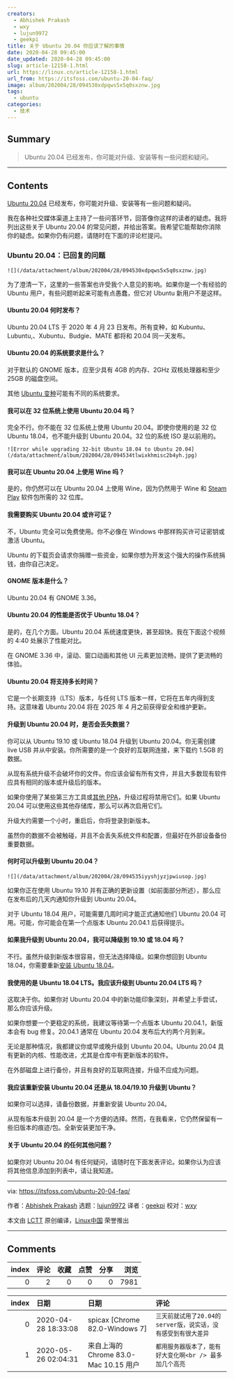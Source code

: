 ```yaml
---
creators:
  - Abhishek Prakash
  - wxy
  - lujun9972
  - geekpi
title: 关于 Ubuntu 20.04 你应该了解的事情
date: 2020-04-28 09:45:00
date_updated: 2020-04-28 09:45:00
slug: article-12158-1.html
url: https://linux.cn/article-12158-1.html
url_from: https://itsfoss.com/ubuntu-20-04-faq/
image: album/202004/28/094530xdpqws5x5q0sxznw.jpg
tags:
  - ubuntu
categories:
  - 技术
---
```


## Summary

> Ubuntu 20.04 已经发布，你可能对升级、安装等有一些问题和疑问。

***

<!-- more -->

## Contents

[Ubuntu 20.04](https://linux.cn/article-12142-1.html) 已经发布，你可能对升级、安装等有一些问题和疑问。

我在各种社交媒体渠道上主持了一些问答环节，回答像你这样的读者的疑虑。我将列出这些关于 Ubuntu 20.04 的常见问题，并给出答案。我希望它能帮助你消除你的疑虑。如果你仍有问题，请随时在下面的评论栏提问。

### Ubuntu 20.04：已回复的问题

`![](/data/attachment/album/202004/28/094530xdpqws5x5q0sxznw.jpg)`

为了澄清一下，这里的一些答案也许受我个人意见的影响。如果你是一个有经验的 Ubuntu 用户，有些问题听起来可能有点愚蠢，但它对 Ubuntu 新用户不是这样。

#### Ubuntu 20.04 何时发布？

Ubuntu 20.04 LTS 于 2020 年 4 月 23 日发布。所有变种，如 Kubuntu、Lubuntu,、Xubuntu、Budgie、MATE 都将和 20.04 同一天发布。

#### Ubuntu 20.04 的系统要求是什么？

对于默认的 GNOME 版本，应至少具有 4GB 的内存、2GHz 双核处理器和至少 25GB 的磁盘空间。

其他 [Ubuntu 变种](https://itsfoss.com/which-ubuntu-install/)可能有不同的系统要求。

#### 我可以在 32 位系统上使用 Ubuntu 20.04 吗？

完全不行。你不能在 32 位系统上使用 Ubuntu 20.04。即使你使用的是 32 位 Ubuntu 18.04，也不能升级到 Ubuntu 20.04。32 位的系统 ISO 是以前用的。

`![Error while upgrading 32-bit Ubuntu 18.04 to Ubuntu 20.04](/data/attachment/album/202004/28/094534tlwixkhmisc2b4yh.jpg)`

#### 我可以在 Ubuntu 20.04 上使用 Wine 吗？

是的，你仍然可以在 Ubuntu 20.04 上使用 Wine，因为仍然用于 Wine 和 [Steam Play](https://itsfoss.com/steam-play/) 软件包所需的 32 位库。

#### 我需要购买 Ubuntu 20.04 或许可证？

不，Ubuntu 完全可以免费使用。你不必像在 Windows 中那样购买许可证密钥或激活 Ubuntu。

Ubuntu 的下载页会请求你捐赠一些资金，如果你想为开发这个强大的操作系统捐钱，由你自己决定。

#### GNOME 版本是什么？

Ubuntu 20.04 有 GNOME 3.36。

#### Ubuntu 20.04 的性能是否优于 Ubuntu 18.04？

是的，在几个方面。Ubuntu 20.04 系统速度更快，甚至超快。我在下面这个视频的 4:40 处展示了性能对比。

在 GNOME 3.36 中，滚动、窗口动画和其他 UI 元素更加流畅，提供了更流畅的体验。

#### Ubuntu 20.04 将支持多长时间？

它是一个长期支持（LTS）版本，与任何 LTS 版本一样，它将在五年内得到支持。这意味着 Ubuntu 20.04 将在 2025 年 4 月之前获得安全和维护更新。

#### 升级到 Ubuntu 20.04 时，是否会丢失数据？

你可以从 Ubuntu 19.10 或 Ubuntu 18.04 升级到 Ubuntu 20.04。你无需创建 live USB 并从中安装。你所需要的是一个良好的互联网连接，来下载约 1.5GB 的数据。

从现有系统升级不会破坏你的文件。你应该会留有所有文件，并且大多数现有软件应具有相同的版本或升级后的版本。

如果你使用了某些第三方工具或[其他 PPA](https://itsfoss.com/ppa-guide/)，升级过程将禁用它们。如果 Ubuntu 20.04 可以使用这些其他存储库，那么可以再次启用它们。

升级大约需要一个小时，重启后，你将登录到新版本。

虽然你的数据不会被触碰，并且不会丢失系统文件和配置，但最好在外部设备备份重要数据。

#### 何时可以升级到 Ubuntu 20.04？

`![](/data/attachment/album/202004/28/094535iyyshjyzjpwiusop.jpg)`

如果你正在使用 Ubuntu 19.10 并有正确的更新设置（如前面部分所述），那么应在发布后的几天内通知你升级到 Ubuntu 20.04。

对于 Ubuntu 18.04 用户，可能需要几周时间才能正式通知他们 Ubuntu 20.04 可用。可能，你可能会在第一个点版本 Ubuntu 20.04.1 后获得提示。

#### 如果我升级到 Ubuntu 20.04，我可以降级到 19.10 或 18.04 吗？

不行。虽然升级到新版本很容易，但无法选择降级。如果你想回到 Ubuntu 18.04，你需要重新[安装 Ubuntu 18.04](https://itsfoss.com/install-ubuntu/)。

#### 我使用的是 Ubuntu 18.04 LTS。我应该升级到 Ubuntu 20.04 LTS 吗？

这取决于你。如果你对 Ubuntu 20.04 中的新功能印象深刻，并希望上手尝试，那么你应该升级。

如果你想要一个更稳定的系统，我建议等待第一个点版本 Ubuntu 20.04.1，新版本会有 bug 修复。20.04.1 通常在 Ubuntu 20.04 发布后大约两个月到来。

无论是那种情况，我都建议你或早或晚升级到 Ubuntu 20.04。Ubuntu 20.04 具有更新的内核、性能改进，尤其是仓库中有更新版本的软件。

在外部磁盘上进行备份，并且有良好的互联网连接，升级不应成为问题。

#### 我应该重新安装 Ubuntu 20.04 还是从 18.04/19.10 升级到 Ubuntu？

如果你可以选择，请备份数据，并重新安装 Ubuntu 20.04。

从现有版本升级到 20.04 是一个方便的选择。然而，在我看来，它仍然保留有一些旧版本的痕迹/包。全新安装更加干净。

#### 关于 Ubuntu 20.04 的任何其他问题？

如果你对 Ubuntu 20.04 有任何疑问，请随时在下面发表评论。如果你认为应该将其他信息添加到列表中，请让我知道。

---

via: <https://itsfoss.com/ubuntu-20-04-faq/>

作者：[Abhishek Prakash](https://itsfoss.com/author/abhishek/) 选题：[lujun9972](https://github.com/lujun9972) 译者：[geekpi](https://github.com/geekpi) 校对：[wxy](https://github.com/wxy)

本文由 [LCTT](https://github.com/LCTT/TranslateProject) 原创编译，[Linux中国](https://linux.cn/) 荣誉推出

***

## Comments


|   index |   评论 |   收藏 |   点赞 |   分享 |   浏览 |
|--------:|-------:|-------:|-------:|-------:|-------:|
|       0 |      2 |      0 |      0 |      0 |   7981 |

|   index | 日期                | 日期                                  | 评论                                                          |
|--------:|:--------------------|:--------------------------------------|:--------------------------------------------------------------|
|       0 | 2020-04-28 18:33:08 | spicax [Chrome 82.0-Windows 7]        | `三天前就试用了20.04的server版，说实话，没有感受到有很大差异` |
|       1 | 2020-05-26 02:04:31 | 来自上海的 Chrome 83.0-Mac 10.15 用户 | `都用服务器版本了，能有好大变化啊<br /> 最多加几个高亮`       |
